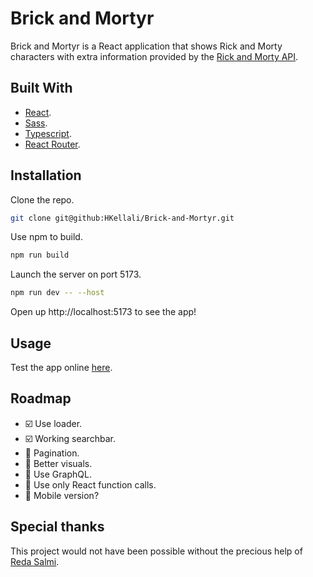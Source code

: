# Brick and Mortyr

Brick and Mortyr is a React application that shows Rick and Morty characters with extra information provided by the [Rick and Morty API](https://rickandmortyapi.com/).

## Built With

- [React](https://react.dev/).
- [Sass](https://sass-lang.com/).
- [Typescript](https://www.typescriptlang.org/).
- [React Router](https://reactrouter.com/).

## Installation

Clone the repo.

```bash
git clone git@github:HKellali/Brick-and-Mortyr.git
```

Use npm to build.

```bash
npm run build
```

Launch the server on port 5173.

```bash
npm run dev -- --host
```

Open up http://localhost:5173 to see the app!

## Usage

Test the app online [here](https://brickandmortyr.netlify.app/).

## Roadmap

- :ballot_box_with_check: Use loader.
- :ballot_box_with_check: Working searchbar.
- :black_square_button: Pagination.
- :black_square_button: Better visuals.
- :black_square_button: Use GraphQL.
- :black_square_button: Use only React function calls.
- :black_square_button: Mobile version?

## Special thanks

This project would not have been possible without the precious help of [Reda Salmi](https://github.com/redasalmi).
